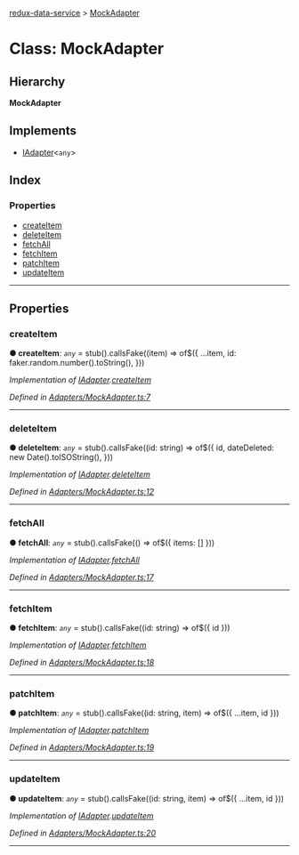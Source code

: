 [redux-data-service](../README.md) > [MockAdapter](../classes/mockadapter.md)

# Class: MockAdapter

## Hierarchy

**MockAdapter**

## Implements

* [IAdapter](../interfaces/iadapter.md)<`any`>

## Index

### Properties

* [createItem](mockadapter.md#createitem)
* [deleteItem](mockadapter.md#deleteitem)
* [fetchAll](mockadapter.md#fetchall)
* [fetchItem](mockadapter.md#fetchitem)
* [patchItem](mockadapter.md#patchitem)
* [updateItem](mockadapter.md#updateitem)

---

## Properties

<a id="createitem"></a>

###  createItem

**● createItem**: *`any`* =  stub().callsFake((item) => of$({
    ...item,
    id: faker.random.number().toString(),
  }))

*Implementation of [IAdapter](../interfaces/iadapter.md).[createItem](../interfaces/iadapter.md#createitem)*

*Defined in [Adapters/MockAdapter.ts:7](https://github.com/Rediker-Software/redux-data-service/blob/da69ba1/src/Adapters/MockAdapter.ts#L7)*

___
<a id="deleteitem"></a>

###  deleteItem

**● deleteItem**: *`any`* =  stub().callsFake((id: string) => of$({
    id,
    dateDeleted: new Date().toISOString(),
  }))

*Implementation of [IAdapter](../interfaces/iadapter.md).[deleteItem](../interfaces/iadapter.md#deleteitem)*

*Defined in [Adapters/MockAdapter.ts:12](https://github.com/Rediker-Software/redux-data-service/blob/da69ba1/src/Adapters/MockAdapter.ts#L12)*

___
<a id="fetchall"></a>

###  fetchAll

**● fetchAll**: *`any`* =  stub().callsFake(() => of$({ items: [] }))

*Implementation of [IAdapter](../interfaces/iadapter.md).[fetchAll](../interfaces/iadapter.md#fetchall)*

*Defined in [Adapters/MockAdapter.ts:17](https://github.com/Rediker-Software/redux-data-service/blob/da69ba1/src/Adapters/MockAdapter.ts#L17)*

___
<a id="fetchitem"></a>

###  fetchItem

**● fetchItem**: *`any`* =  stub().callsFake((id: string) => of$({ id }))

*Implementation of [IAdapter](../interfaces/iadapter.md).[fetchItem](../interfaces/iadapter.md#fetchitem)*

*Defined in [Adapters/MockAdapter.ts:18](https://github.com/Rediker-Software/redux-data-service/blob/da69ba1/src/Adapters/MockAdapter.ts#L18)*

___
<a id="patchitem"></a>

###  patchItem

**● patchItem**: *`any`* =  stub().callsFake((id: string, item) => of$({ ...item, id }))

*Implementation of [IAdapter](../interfaces/iadapter.md).[patchItem](../interfaces/iadapter.md#patchitem)*

*Defined in [Adapters/MockAdapter.ts:19](https://github.com/Rediker-Software/redux-data-service/blob/da69ba1/src/Adapters/MockAdapter.ts#L19)*

___
<a id="updateitem"></a>

###  updateItem

**● updateItem**: *`any`* =  stub().callsFake((id: string, item) => of$({ ...item, id }))

*Implementation of [IAdapter](../interfaces/iadapter.md).[updateItem](../interfaces/iadapter.md#updateitem)*

*Defined in [Adapters/MockAdapter.ts:20](https://github.com/Rediker-Software/redux-data-service/blob/da69ba1/src/Adapters/MockAdapter.ts#L20)*

___


